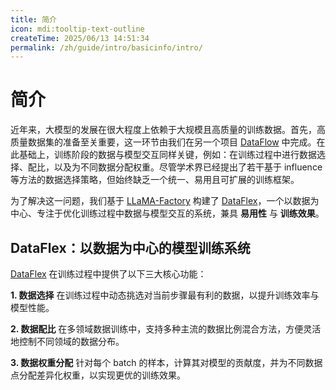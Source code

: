 ```yaml
---
title: 简介
icon: mdi:tooltip-text-outline
createTime: 2025/06/13 14:51:34
permalink: /zh/guide/intro/basicinfo/intro/
---
```

# 简介

近年来，大模型的发展在很大程度上依赖于大规模且高质量的训练数据。首先，高质量数据集的准备至关重要，这一环节由我们在另一个项目 [DataFlow](https://github.com/OpenDCAI/DataFlow/tree/main) 中完成。在此基础上，训练阶段的数据与模型交互同样关键，例如：在训练过程中进行数据选择、配比，以及为不同数据分配权重。尽管学术界已经提出了若干基于 influence 等方法的数据选择策略，但始终缺乏一个统一、易用且可扩展的训练框架。

为了解决这一问题，我们基于 [LLaMA-Factory](https://github.com/hiyouga/LLaMA-Factory) 构建了 [DataFlex](https://github.com/OpenDCAI/DataFlex/tree/main)，一个以数据为中心、专注于优化训练过程中数据与模型交互的系统，兼具 **易用性** 与 **训练效果**。

## DataFlex：以数据为中心的模型训练系统

[DataFlex](https://github.com/OpenDCAI/DataFlex/tree/main) 在训练过程中提供了以下三大核心功能：

**1. 数据选择**
在训练过程中动态挑选对当前步骤最有利的数据，以提升训练效率与模型性能。

**2. 数据配比**
在多领域数据训练中，支持多种主流的数据比例混合方法，方便灵活地控制不同领域的数据分布。

**3. 数据权重分配**
针对每个 batch 的样本，计算其对模型的贡献度，并为不同数据点分配差异化权重，以实现更优的训练效果。

